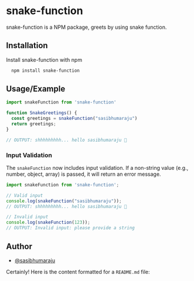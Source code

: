 
# snake-function

snake-function is a NPM package, greets by using snake function.


## Installation

Install snake-function with npm

```bash
  npm install snake-function
```
    
## Usage/Example

```javascript
import snakeFunction from 'snake-function'

function SnakeGreetings() {
  const greetings = snakeFunction("sasibhumaraju")
  return greetings;
}

// OUTPUT: shhhhhhhhh... hello sasibhumaraju 🐍
```

### Input Validation

The `snakeFunction` now includes input validation. If a non-string value (e.g., number, object, array) is passed, it will return an error message.

```javascript
import snakeFunction from 'snake-function';

// Valid input
console.log(snakeFunction("sasibhumaraju")); 
// OUTPUT: shhhhhhhhh... hello sasibhumaraju 🐍

// Invalid input
console.log(snakeFunction(123)); 
// OUTPUT: Invalid input: please provide a string
```


## Author

- [@sasibhumaraju](https://www.github.com/sasibhumaraju)

Certainly! Here is the content formatted for a `README.md` file:
